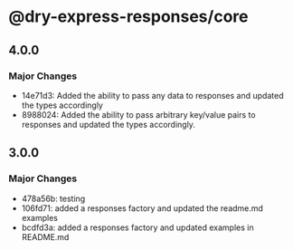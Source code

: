 # @dry-express-responses/core

## 4.0.0

### Major Changes

- 14e71d3: Added the ability to pass any data to responses and updated the types accordingly
- 8988024: Added the ability to pass arbitrary key/value pairs to responses and updated the types accordingly.

## 3.0.0

### Major Changes

- 478a56b: testing
- 106fd71: added a responses factory and updated the readme.md examples
- bcdfd3a: added a responses factory and updated examples in README.md
